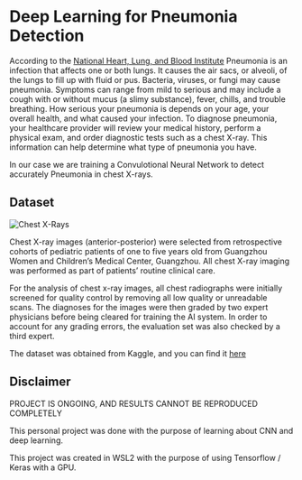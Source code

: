 # Deep Learning for Pneumonia Detection

According to the [National Heart, Lung, and Blood Institute](https://www.nhlbi.nih.gov/health/pneumonia) Pneumonia is an infection that affects one or both lungs. It causes the air sacs, or alveoli, of the lungs to fill up with fluid or pus. Bacteria, viruses, or fungi may cause pneumonia. Symptoms can range from mild to serious and may include a cough with or without mucus (a slimy substance), fever, chills, and trouble breathing. How serious your pneumonia is depends on your age, your overall health, and what caused your infection.
To diagnose pneumonia, your healthcare provider will review your medical history, perform a physical exam, and order diagnostic tests such as a chest X-ray. This information can help determine what type of pneumonia you have.

In our case we are training a Convulotional Neural Network to detect accurately Pneumonia in chest X-rays.

## Dataset

![Chest X-Rays](https://github.com/jo-atanacio/deep-learning/assets/104554462/a385fed7-0909-4a8d-80e2-d9b3d7032769)

Chest X-ray images (anterior-posterior) were selected from retrospective cohorts of pediatric patients of one to five years old from Guangzhou Women and Children’s Medical Center, Guangzhou. All chest X-ray imaging was performed as part of patients’ routine clinical care.

For the analysis of chest x-ray images, all chest radiographs were initially screened for quality control by removing all low quality or unreadable scans. The diagnoses for the images were then graded by two expert physicians before being cleared for training the AI system. In order to account for any grading errors, the evaluation set was also checked by a third expert.

The dataset was obtained from Kaggle, and you can find it [here](https://www.kaggle.com/datasets/paultimothymooney/chest-xray-pneumonia)

## Disclaimer

PROJECT IS ONGOING, AND RESULTS CANNOT BE REPRODUCED COMPLETELY

This personal project was done with the purpose of learning about CNN and deep learning.

This project was created in WSL2 with the purpose of using Tensorflow / Keras with a GPU.
